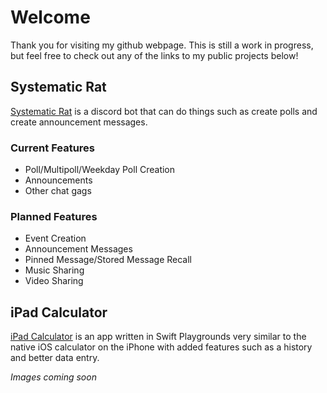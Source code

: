 # Welcome

Thank you for visiting my github webpage. This is still a work in progress, but feel free to check out any of the links to my public projects below!

## Systematic Rat

[Systematic Rat](https://github.com/gooop/Systematic-Rat) is a discord bot that can do things such as create polls and create announcement messages.

### Current Features

- Poll/Multipoll/Weekday Poll Creation
- Announcements
- Other chat gags

### Planned Features

- Event Creation
- Announcement Messages
- Pinned Message/Stored Message Recall
- Music Sharing
- Video Sharing

## iPad Calculator

[iPad Calculator](https://github.com/gooop/iPad-Calculator) is an app written in Swift Playgrounds very similar to the native iOS calculator on the iPhone with added features such as a history and better data entry.

_Images coming soon_
